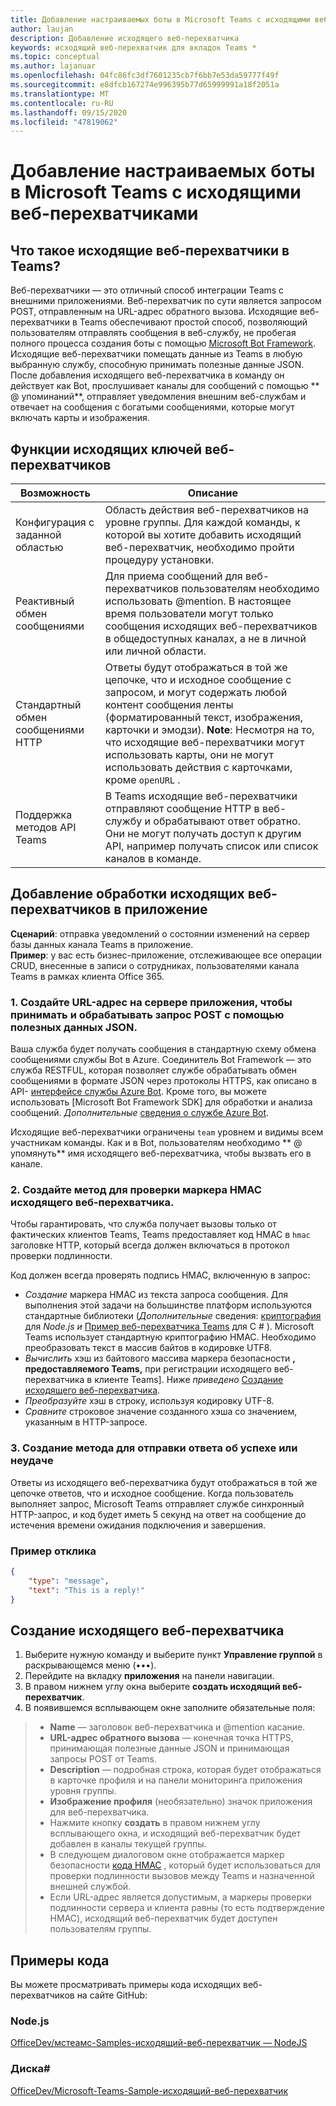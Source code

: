 ```yaml
---
title: Добавление настраиваемых боты в Microsoft Teams с исходящими веб-перехватчиками
author: laujan
description: Добавление исходящего веб-перехватчика
keywords: исходящий веб-перехватчик для вкладок Teams *
ms.topic: conceptual
ms.author: lajanuar
ms.openlocfilehash: 04fc86fc3df7601235cb7f6bb7e53da59777f49f
ms.sourcegitcommit: e8dfcb167274e996395b77d65999991a18f2051a
ms.translationtype: MT
ms.contentlocale: ru-RU
ms.lasthandoff: 09/15/2020
ms.locfileid: "47819062"
---
```

# <a name="add-custom-bots-to-microsoft-teams-with-outgoing-webhooks"></a>Добавление настраиваемых боты в Microsoft Teams с исходящими веб-перехватчиками

## <a name="what-are-outgoing-webhooks-in-teams"></a>Что такое исходящие веб-перехватчики в Teams?

Веб-перехватчики — это отличный способ интеграции Teams с внешними приложениями. Веб-перехватчик по сути является запросом POST, отправленным на URL-адрес обратного вызова. Исходящие веб-перехватчики в Teams обеспечивают простой способ, позволяющий пользователям отправлять сообщения в веб-службу, не пробегая полного процесса создания боты с помощью [Microsoft Bot Framework](https://dev.botframework.com/). Исходящие веб-перехватчики помещать данные из Teams в любую выбранную службу, способную принимать полезные данные JSON. После добавления исходящего веб-перехватчика в команду он действует как Bot, прослушивает каналы для сообщений с помощью ** \@ упоминаний**, отправляет уведомления внешним веб-службам и отвечает на сообщения с богатыми сообщениями, которые могут включать карты и изображения.

## <a name="outgoing-webhook-key-features"></a>Функции исходящих ключей веб-перехватчиков

| Возможность | Описание |
| ------- | ----------- |
| Конфигурация с заданной областью| Область действия веб-перехватчиков на уровне группы. Для каждой команды, к которой вы хотите добавить исходящий веб-перехватчик, необходимо пройти процедуру установки. |
| Реактивный обмен сообщениями| Для приема сообщений для веб-перехватчиков пользователям необходимо использовать @mention. В настоящее время пользователи могут только сообщения исходящих веб-перехватчиков в общедоступных каналах, а не в личной или личной области. |
|Стандартный обмен сообщениями HTTP|Ответы будут отображаться в той же цепочке, что и исходное сообщение с запросом, и могут содержать любой контент сообщения ленты (форматированный текст, изображения, карточки и эмодзи). **Note**: Несмотря на то, что исходящие веб-перехватчики могут использовать карты, они не могут использовать действия с карточками, кроме `openURL` .|
| Поддержка методов API Teams|В Teams исходящие веб-перехватчики отправляют сообщение HTTP в веб-службу и обрабатывают ответ обратно. Они не могут получать доступ к другим API, например получать список или список каналов в команде.|

## <a name="adding-outgoing-webhook-processing-to-your-app"></a>Добавление обработки исходящих веб-перехватчиков в приложение

**Сценарий**: отправка уведомлений о состоянии изменений на сервер базы данных канала Teams в приложение.  
**Пример**: у вас есть бизнес-приложение, отслеживающее все операции CRUD, внесенные в записи о сотрудниках, пользователями канала Teams в рамках клиента Office 365.

### <a name="1-create-a-url-on-your-apps-server-to-accept-and-process-a-post-request-with-a-json-payload"></a>1. Создайте URL-адрес на сервере приложения, чтобы принимать и обрабатывать запрос POST с помощью полезных данных JSON.

Ваша служба будет получать сообщения в стандартную схему обмена сообщениями службы Bot в Azure. Соединитель Bot Framework — это служба RESTFUL, которая позволяет службе обрабатывать обмен сообщениями в формате JSON через протоколы HTTPS, как описано в API- [интерфейсе службы Azure Bot](/bot-framework/rest-api/bot-framework-rest-connector-api-reference). Кроме того, вы можете использовать [Microsoft Bot Framework SDK] для обработки и анализа сообщений. *Дополнительные*  [сведения о службе Azure Bot](/azure/bot-service/bot-service-overview-introduction?view=azure-bot-service-4.0).

Исходящие веб-перехватчики ограничены `team` уровнем и видимы всем участникам команды. Как и в Bot, пользователям необходимо ** \@ упомянуть** имя исходящего веб-перехватчика, чтобы вызвать его в канале.

### <a name="2-create-a-method-to-verify-the-outgoing-webhook-hmac-token"></a>2. Создайте метод для проверки маркера HMAC исходящего веб-перехватчика.

Чтобы гарантировать, что служба получает вызовы только от фактических клиентов Teams, Teams предоставляет код HMAC в `hmac` заголовке HTTP, который всегда должен включаться в протокол проверки подлинности.

Код должен всегда проверять подпись HMAC, включенную в запрос:

* *Создание* маркера HMAC из текста запроса сообщения. Для выполнения этой задачи на большинстве платформ используются стандартные библиотеки (*Дополнительные* сведения: [криптография](https://nodejs.org/api/crypto.html#crypto_crypto) для  *Node.js и* [Пример веб-перехватчика Teams](https://github.com/OfficeDev/microsoft-teams-sample-outgoing-webhook/blob/23eb61da5a18634d51c5247944843da9abed01b6/WebhookSampleBot/Models/AuthProvider.cs) для C \# ). Microsoft Teams использует стандартную криптографию HMAC. Необходимо преобразовать текст в массив байтов в кодировке UTF8.
* *Вычислить* хэш из байтового массива маркера безопасности **, предоставляемого Teams,** при регистрации исходящего веб-перехватчика в клиенте Teams]. Ниже *приведено* [Создание исходящего веб-перехватчика](#create-an-outgoing-webhook).
* *Преобразуйте* хэш в строку, используя кодировку UTF-8.
* *Сравните* строковое значение созданного хэша со значением, указанным в HTTP-запросе.

### <a name="3-create-a-method-to-send-a-success-or-failure-response"></a>3. Создание метода для отправки ответа об успехе или неудаче

Ответы из исходящего веб-перехватчика будут отображаться в той же цепочке ответов, что и исходное сообщение. Когда пользователь выполняет запрос, Microsoft Teams отправляет службе синхронный HTTP-запрос, и код будет иметь 5 секунд на ответ на сообщение до истечения времени ожидания подключения и завершения.

### <a name="example-response"></a>Пример отклика

```json
{
    "type": "message",
    "text": "This is a reply!"
}
```

## <a name="create-an-outgoing-webhook"></a>Создание исходящего веб-перехватчика

1. Выберите нужную команду и выберите пункт **Управление группой** в раскрывающемся меню (&#8226;&#8226;&#8226;).
1. Перейдите на вкладку **приложения** на панели навигации.
1. В правом нижнем углу окна выберите **создать исходящий веб-перехватчик**.
1. В появившемся всплывающем окне заполните обязательные поля:

>* **Name** — заголовок веб-перехватчика и @mention касание.
>* **URL-адрес обратного вызова** — конечная точка HTTPS, принимающая полезные данные JSON и принимающая запросы POST от Teams.
>* **Description** — подробная строка, которая будет отображаться в карточке профиля и на панели мониторинга приложения уровня группы.
>* **Изображение профиля** (необязательно) значок приложения для веб-перехватчика.
>* Нажмите кнопку **создать** в правом нижнем углу всплывающего окна, и исходящий веб-перехватчик будет добавлен в каналы текущей группы.
>* В следующем диалоговом окне отображается маркер безопасности [кода HMAC](https://security.stackexchange.com/questions/20129/how-and-when-do-i-use-hmac/20301) , который будет использоваться для проверки подлинности вызовов между Teams и назначенной внешней службой.
>* Если URL-адрес является допустимым, а маркеры проверки подлинности сервера и клиента равны (то есть подтверждение HMAC), исходящий веб-перехватчик будет доступен пользователям группы.

## <a name="code-samples"></a>Примеры кода

Вы можете просматривать примеры кода исходящих веб-перехватчиков на сайте GitHub:

### <a name="nodejs"></a>Node.js

[OfficeDev/мстеамс-Samples-исходящий-веб-перехватчик — NodeJS](https://github.com/OfficeDev/msteams-samples-outgoing-webhook-nodejs)

### <a name="c"></a>Диска\#

[OfficeDev/Microsoft-Teams-Sample-исходящий-веб-перехватчик](https://github.com/OfficeDev/microsoft-teams-sample-outgoing-webhook)
